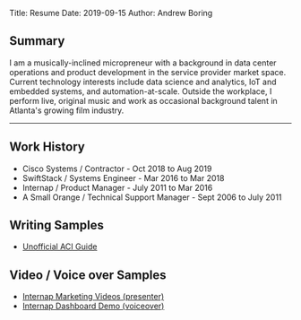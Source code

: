 Title: Resume
Date: 2019-09-15
Author: Andrew Boring


## Summary

I am a musically-inclined micropreneur with a background in data center operations and product development in the service provider market space. Current technology interests include data science and analytics, IoT and embedded systems, and automation-at-scale. Outside the workplace, I perform live, original music and work as occasional background talent in Atlanta's growing film industry.


---

## Work History

- Cisco Systems / Contractor - Oct 2018 to Aug 2019
- SwiftStack / Systems Engineer - Mar 2016 to Mar 2018
- Internap / Product Manager - July 2011 to Mar 2016
- A Small Orange / Technical Support Manager - Sept 2006 to July 2011

## Writing Samples

- [Unofficial ACI Guide](https://unofficialaciguide.com/author/maboring/)


## Video / Voice over Samples

- [Internap Marketing Videos (presenter)]({filename}/content/videos.md)
- [Internap Dashboard Demo (voiceover)]({filename}/content/voice.md)
